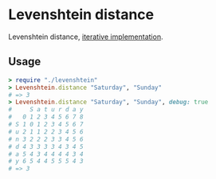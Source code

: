 Levenshtein distance
====================

Levenshtein distance,
[iterative implementation](http://en.wikipedia.org/wiki/Levenshtein_distance#Iterative_with_two_matrix_rows).

## Usage

```ruby
> require "./levenshtein"
> Levenshtein.distance "Saturday", "Sunday"
# => 3
> Levenshtein.distance "Saturday", "Sunday", debug: true
#     S a t u r d a y
#   0 1 2 3 4 5 6 7 8
# S 1 0 1 2 3 4 5 6 7
# u 2 1 1 2 2 3 4 5 6
# n 3 2 2 2 3 3 4 5 6
# d 4 3 3 3 3 4 3 4 5
# a 5 4 3 4 4 4 4 3 4
# y 6 5 4 4 5 5 5 4 3
# => 3
```

